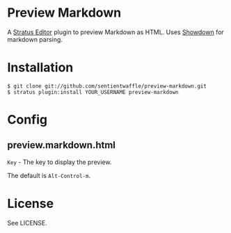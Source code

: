 # Preview Markdown
A [Stratus Editor][stratus] plugin to preview Markdown as HTML.
Uses [Showdown][showdown] for markdown parsing.

# Installation

    $ git clone git://github.com/sentientwaffle/preview-markdown.git
    $ stratus plugin:install YOUR_USERNAME preview-markdown

# Config
## preview.markdown.html
`Key` -
The key to display the preview.

The default is `Alt-Control-m`.

# License
See LICENSE.

[stratus]:  http://stratuseditor.com/
[showdown]: https://github.com/coreyti/showdown
